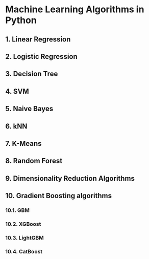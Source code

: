 # Machine Learning Algorithms in Python
## 1. Linear Regression
## 2. Logistic Regression
## 3. Decision Tree
## 4. SVM
## 5. Naive Bayes
## 6. kNN
## 7. K-Means
## 8. Random Forest
## 9. Dimensionality Reduction Algorithms
## 10. Gradient Boosting algorithms
### 10.1. GBM
### 10.2. XGBoost
### 10.3. LightGBM
### 10.4. CatBoost
